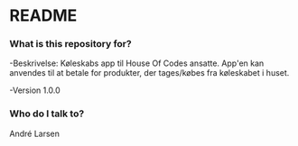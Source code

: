 # README #

### What is this repository for? ###

-Beskrivelse:
Køleskabs app til House Of Codes ansatte.
App'en kan anvendes til at betale for produkter, der tages/købes
fra køleskabet i huset.

-Version
1.0.0

### Who do I talk to? ###

André Larsen